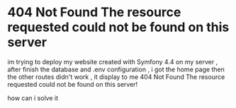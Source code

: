 
# 404 Not Found The resource requested could not be found on this server

im trying to deploy my website created with Symfony 4.4 on my server , after finish the database and .env configuration , i got the home page then the other routes didn't work , it display to me
    404
Not Found
The resource requested could not be found on this server!

how can i solve it

        